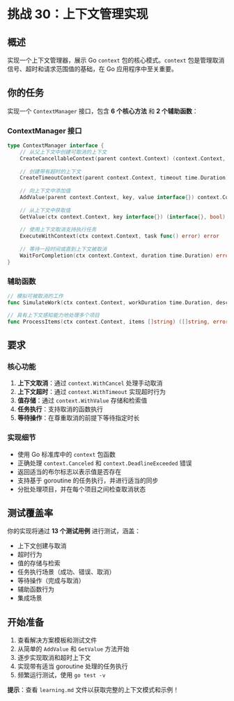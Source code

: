 # 挑战 30：上下文管理实现

## 概述

实现一个上下文管理器，展示 Go `context` 包的核心模式。`context` 包是管理取消信号、超时和请求范围值的基础，在 Go 应用程序中至关重要。

## 你的任务

实现一个 `ContextManager` 接口，包含 **6 个核心方法** 和 **2 个辅助函数**：

### ContextManager 接口

```go
type ContextManager interface {
    // 从父上下文中创建可取消的上下文
    CreateCancellableContext(parent context.Context) (context.Context, context.CancelFunc)
    
    // 创建带有超时的上下文
    CreateTimeoutContext(parent context.Context, timeout time.Duration) (context.Context, context.CancelFunc)
    
    // 向上下文中添加值
    AddValue(parent context.Context, key, value interface{}) context.Context
    
    // 从上下文中获取值
    GetValue(ctx context.Context, key interface{}) (interface{}, bool)
    
    // 使用上下文取消支持执行任务
    ExecuteWithContext(ctx context.Context, task func() error) error
    
    // 等待一段时间或直到上下文被取消
    WaitForCompletion(ctx context.Context, duration time.Duration) error
}
```

### 辅助函数

```go
// 模拟可被取消的工作
func SimulateWork(ctx context.Context, workDuration time.Duration, description string) error

// 具有上下文感知能力地处理多个项目
func ProcessItems(ctx context.Context, items []string) ([]string, error)
```

## 要求

### 核心功能
1. **上下文取消**：通过 `context.WithCancel` 处理手动取消
2. **上下文超时**：通过 `context.WithTimeout` 实现超时行为
3. **值存储**：通过 `context.WithValue` 存储和检索值
4. **任务执行**：支持取消的函数执行
5. **等待操作**：在尊重取消的前提下等待指定时长

### 实现细节

- 使用 Go 标准库中的 `context` 包函数
- 正确处理 `context.Canceled` 和 `context.DeadlineExceeded` 错误
- 返回适当的布尔标志以表示值是否存在
- 支持基于 goroutine 的任务执行，并进行适当的同步
- 分批处理项目，并在每个项目之间检查取消状态

## 测试覆盖率

你的实现将通过 **13 个测试用例** 进行测试，涵盖：

- 上下文创建与取消
- 超时行为
- 值的存储与检索
- 任务执行场景（成功、错误、取消）
- 等待操作（完成与取消）
- 辅助函数行为
- 集成场景

## 开始准备

1. 查看解决方案模板和测试文件
2. 从简单的 `AddValue` 和 `GetValue` 方法开始
3. 逐步实现取消和超时上下文
4. 实现带有适当 goroutine 处理的任务执行
5. 频繁运行测试，使用 `go test -v`

**提示**：查看 `learning.md` 文件以获取完整的上下文模式和示例！